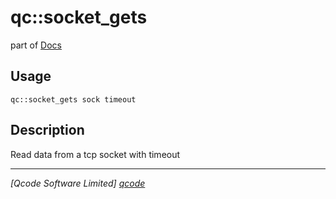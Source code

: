 qc::socket_gets
===============

part of [Docs](../index.md)

Usage
-----
`qc::socket_gets sock timeout`

Description
-----------
Read data from a tcp socket with timeout

----------------------------------
*[Qcode Software Limited] [qcode]*

[qcode]: http://www.qcode.co.uk "Qcode Software"
